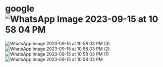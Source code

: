 # google![WhatsApp Image 2023-09-15 at 10 58 04 PM](https://github.com/AngelGiraldo1998/google/assets/135383502/d5a12b60-bad9-4d28-bf81-db97ce656dc4)
![WhatsApp Image 2023-09-15 at 10 58 03 PM (3)](https://github.com/AngelGiraldo1998/google/assets/135383502/2c4eac42-fde0-43c1-ae85-eef7b4f39da6)
![WhatsApp Image 2023-09-15 at 10 58 03 PM (2)](https://github.com/AngelGiraldo1998/google/assets/135383502/33b2a80b-15a4-4790-b3e4-43bd54d4321e)
![WhatsApp Image 2023-09-15 at 10 58 03 PM (1)](https://github.com/AngelGiraldo1998/google/assets/135383502/ef2a65f2-9fad-471c-8e48-82540f275029)
![WhatsApp Image 2023-09-15 at 10 58 03 PM](https://github.com/AngelGiraldo1998/google/assets/135383502/a5a7acc7-2f5b-4ccb-bf8a-b2aa951c3c4d)
